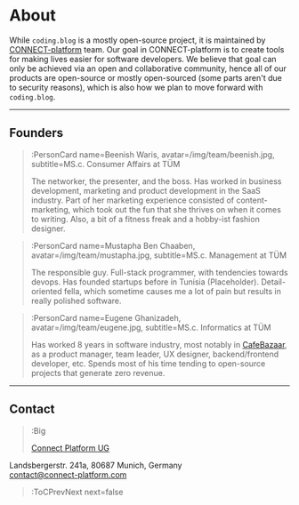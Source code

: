 # About

While `coding.blog` is a mostly open-source project, it is maintained
by [CONNECT-platform](https://connect-platform.com) team. Our goal in CONNECT-platform
is to create tools for making lives easier for software developers. We believe
that goal can only be achieved via an open and collaborative community, hence all
of our products are open-source or mostly open-sourced (some parts aren't due
to security reasons), which is also how we plan to move forward with `coding.blog`.

---

## Founders

> :PersonCard name=Beenish Waris, avatar=/img/team/beenish.jpg, subtitle=MS.c. Consumer Affairs at TÜM
>
> The networker, the presenter, and the boss. Has worked in business development, marketing and product development 
> in the SaaS industry. Part of her marketing experience consisted of content-marketing, which took out the fun
> that she thrives on when it comes to writing. Also, a bit of a fitness freak and a hobby-ist fashion designer.

> :PersonCard name=Mustapha Ben Chaaben, avatar=/img/team/mustapha.jpg, subtitle=MS.c. Management at TÜM
>
> The responsible guy. Full-stack programmer, with tendencies towards devops. Has founded startups
> before in Tunisia (Placeholder). Detail-oriented fella, which sometime causes me a lot of pain but 
> results in really polished software.

> :PersonCard name=Eugene Ghanizadeh, avatar=/img/team/eugene.jpg, subtitle=MS.c. Informatics at TÜM
>
> Has worked 8 years in software industry, most notably in [CafeBazaar](https://cafebazaar.ir/?l=en),
> as a product manager, team leader, UX designer, backend/frontend developer, etc. Spends most of his
> time tending to open-source projects that generate zero revenue.

---

## Contact

> :Big
>
>[Connect Platform UG](https://connect-platform.com)

Landsbergerstr. 241a, 80687 Munich, Germany\
[contact@connect-platform.com](mailto:contact@connect-platform.com)


> :ToCPrevNext next=false